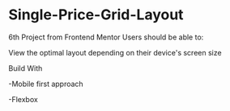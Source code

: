 # Single-Price-Grid-Layout
6th Project from Frontend Mentor
Users should be able to:


View the optimal layout depending on their device's screen size


Build With 

-Mobile first approach


-Flexbox 
